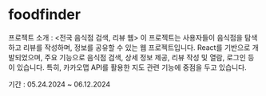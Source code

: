 # foodfinder

프로젝트 소개 : <전국 음식점 검색, 리뷰 웹> 이 프로젝트는 사용자들이 음식점을 탐색하고 리뷰를 작성하며, 정보를 공유할 수 있는 웹 프로젝트입니다. 
React를 기반으로 개발되었으며, 주요 기능으로 음식점 검색, 상세 정보 제공, 리뷰 작성 및 열람, 로그인 등이 있습니다. 
특히, 카카오맵 API를 활용한 지도 관련 기능에 중점을 두고 있습니다.

기간 : 05.24.2024 ~ 06.12.2024
